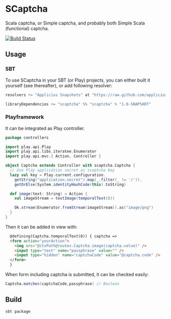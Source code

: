 # SCaptcha

Scala captcha, or Simple captcha, and probably both Simple Scala (functional) captcha.

[![Build Status](https://travis-ci.org/cchantep/scaptcha.png)](https://travis-ci.org/cchantep/scaptcha)

## Usage

### SBT

To use SCaptcha in your SBT (or Play) projects, you can either built it yourself (see thereafter), or add following resolver:

```scala
resolvers += "Applicius Snapshots" at "https://raw.github.com/applicius/mvn-repo/master/snapshots/"

libraryDependencies += "scaptcha" %% "scaptcha" % "1.0-SNAPSHOT"
```

### Playframework

It can be integrated as Play controller.

```scala
package controllers

import play.api.Play
import play.api.libs.iteratee.Enumerator
import play.api.mvc.{ Action, Controller }

object Captcha extends Controller with scaptcha.Captcha {
  // Use Play application secret as scaptcha key
  lazy val key = Play.current.configuration.
    getString("application.secret").map(_.filter(_ != '/')).
    getOrElse(System.identityHashCode(this).toString)

  def image(text: String) = Action {
    val imageStream = textImage(temporalText(8))

    Ok.stream(Enumerator.fromStream(imageStream)).as("image/png")
  }
}
```

Then it can be added in view with:

```html
  @defining(Captcha.temporalText(8)) { captcha =>
  <form action="yourAction">
    <img src="@ctxPath@routes.Captcha.image(captcha.value)" />
    <input type="text" name="passphrase" value="" />
    <input type="hidden" name="captchaCode" value="@captcha.code" />
  </form>
  }
```

When form including captcha is submitted, it can be checked easily:

```scala
Captcha.matches(captchaCode,passphrase) // Boolean
```

## Build

`sbt package`
